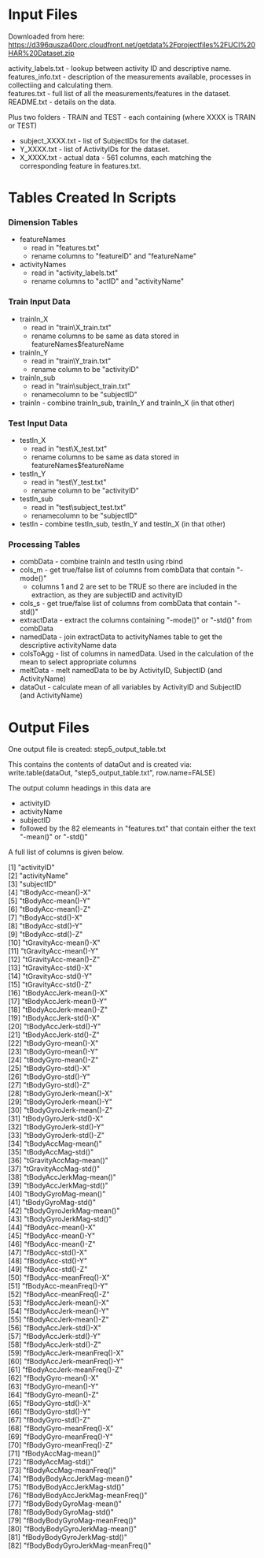 

# Input Files 

Downloaded from here:  
https://d396qusza40orc.cloudfront.net/getdata%2Fprojectfiles%2FUCI%20HAR%20Dataset.zip  

activity_labels.txt - lookup between activity ID and descriptive name.  
features_info.txt - description of the measurements available, processes in collectiing and calculating them.  
features.txt - full list of all the measurements/features in the dataset.  
README.txt - details on the data.  

Plus two folders - TRAIN and TEST - each containing (where XXXX is TRAIN or TEST)  

* subject_XXXX.txt - list of SubjectIDs for the dataset.  
* Y_XXXX.txt - list of ActivityIDs for the dataset.  
* X_XXXX.txt - actual data - 561 columns, each matching the corresponding feature in features.txt.   

# Tables Created In Scripts

### Dimension Tables
* featureNames 
  + read in "features.txt"
  + rename columns to "featureID" and "featureName"
* activityNames
  + read in "activity_labels.txt"
  + rename columns to "actID" and "activityName"
  
### Train Input Data
* trainIn_X 
  + read in "train\X_train.txt"
  + rename columns to be same as data stored in featureNames$featureName
* trainIn_Y
  + read in "train\Y_train.txt"
  + rename column to be "activityID"
* trainIn_sub
  + read in "train\subject_train.txt"
  + renamecolumn to be "subjectID"
* trainIn - combine trainIn_sub, trainIn_Y and trainIn_X (in that other)  

### Test Input Data
* testIn_X 
  + read in "test\X_test.txt"
  + rename columns to be same as data stored in featureNames$featureName
* testIn_Y
  + read in "test\Y_test.txt"
  + rename column to be "activityID"
* testIn_sub
  + read in "test\subject_test.txt"
  + renamecolumn to be "subjectID"
* testIn - combine testIn_sub, testIn_Y and testIn_X (in that other)  

### Processing Tables  
* combData - combine trainIn and testIn using rbind
* cols_m - get true/false list of columns from combData that contain "-mode()"
  + columns 1 and 2 are set to be TRUE so there are included in the extraction, as they are subjectID and activityID
* cols_s - get true/false list of columns from combData that contain "-std()"
* extractData - extract the columns containing "-mode()" or "-std()" from combData
* namedData - join extractData to activityNames table to get the descriptive activityName data
* colsToAgg - list of columns in namedData. Used in the calculation of the mean to select appropriate columns
* meltData - melt namedData to be by ActivityID, SubjectID (and ActivityName)
* dataOut - calculate mean of all variables by ActivityID and SubjectID (and ActivityName) 

# Output Files

One output file is created: step5_output_table.txt  

This contains the contents of dataOut and is created via:  
write.table(dataOut, "step5_output_table.txt", row.name=FALSE)

The output column headings in this data are  
* activityID
* activityName
* subjectID
* followed by the 82 elemeants in "features.txt" that contain either the text "-mean()" or "-std()"

A full list of columns is given below.  

 [1] "activityID"                     
 [2] "activityName"                   
 [3] "subjectID"                      
 [4] "tBodyAcc-mean()-X"              
 [5] "tBodyAcc-mean()-Y"              
 [6] "tBodyAcc-mean()-Z"              
 [7] "tBodyAcc-std()-X"               
 [8] "tBodyAcc-std()-Y"               
 [9] "tBodyAcc-std()-Z"               
[10] "tGravityAcc-mean()-X"           
[11] "tGravityAcc-mean()-Y"           
[12] "tGravityAcc-mean()-Z"           
[13] "tGravityAcc-std()-X"            
[14] "tGravityAcc-std()-Y"            
[15] "tGravityAcc-std()-Z"            
[16] "tBodyAccJerk-mean()-X"          
[17] "tBodyAccJerk-mean()-Y"          
[18] "tBodyAccJerk-mean()-Z"          
[19] "tBodyAccJerk-std()-X"           
[20] "tBodyAccJerk-std()-Y"           
[21] "tBodyAccJerk-std()-Z"           
[22] "tBodyGyro-mean()-X"             
[23] "tBodyGyro-mean()-Y"             
[24] "tBodyGyro-mean()-Z"             
[25] "tBodyGyro-std()-X"              
[26] "tBodyGyro-std()-Y"              
[27] "tBodyGyro-std()-Z"              
[28] "tBodyGyroJerk-mean()-X"         
[29] "tBodyGyroJerk-mean()-Y"         
[30] "tBodyGyroJerk-mean()-Z"         
[31] "tBodyGyroJerk-std()-X"          
[32] "tBodyGyroJerk-std()-Y"          
[33] "tBodyGyroJerk-std()-Z"          
[34] "tBodyAccMag-mean()"             
[35] "tBodyAccMag-std()"              
[36] "tGravityAccMag-mean()"          
[37] "tGravityAccMag-std()"           
[38] "tBodyAccJerkMag-mean()"         
[39] "tBodyAccJerkMag-std()"          
[40] "tBodyGyroMag-mean()"            
[41] "tBodyGyroMag-std()"             
[42] "tBodyGyroJerkMag-mean()"        
[43] "tBodyGyroJerkMag-std()"         
[44] "fBodyAcc-mean()-X"              
[45] "fBodyAcc-mean()-Y"              
[46] "fBodyAcc-mean()-Z"              
[47] "fBodyAcc-std()-X"               
[48] "fBodyAcc-std()-Y"               
[49] "fBodyAcc-std()-Z"               
[50] "fBodyAcc-meanFreq()-X"          
[51] "fBodyAcc-meanFreq()-Y"          
[52] "fBodyAcc-meanFreq()-Z"          
[53] "fBodyAccJerk-mean()-X"          
[54] "fBodyAccJerk-mean()-Y"          
[55] "fBodyAccJerk-mean()-Z"          
[56] "fBodyAccJerk-std()-X"           
[57] "fBodyAccJerk-std()-Y"           
[58] "fBodyAccJerk-std()-Z"           
[59] "fBodyAccJerk-meanFreq()-X"      
[60] "fBodyAccJerk-meanFreq()-Y"      
[61] "fBodyAccJerk-meanFreq()-Z"      
[62] "fBodyGyro-mean()-X"             
[63] "fBodyGyro-mean()-Y"             
[64] "fBodyGyro-mean()-Z"             
[65] "fBodyGyro-std()-X"              
[66] "fBodyGyro-std()-Y"              
[67] "fBodyGyro-std()-Z"              
[68] "fBodyGyro-meanFreq()-X"         
[69] "fBodyGyro-meanFreq()-Y"         
[70] "fBodyGyro-meanFreq()-Z"         
[71] "fBodyAccMag-mean()"             
[72] "fBodyAccMag-std()"              
[73] "fBodyAccMag-meanFreq()"         
[74] "fBodyBodyAccJerkMag-mean()"     
[75] "fBodyBodyAccJerkMag-std()"      
[76] "fBodyBodyAccJerkMag-meanFreq()"   
[77] "fBodyBodyGyroMag-mean()"        
[78] "fBodyBodyGyroMag-std()"         
[79] "fBodyBodyGyroMag-meanFreq()"    
[80] "fBodyBodyGyroJerkMag-mean()"    
[81] "fBodyBodyGyroJerkMag-std()"     
[82] "fBodyBodyGyroJerkMag-meanFreq()"
